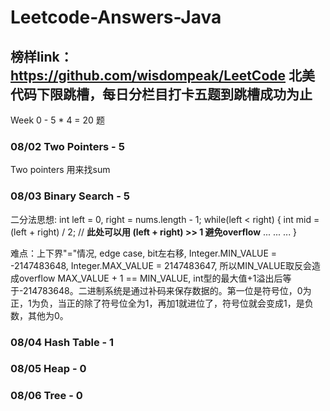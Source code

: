 # Leetcode-Answers-Java

## 榜样link： https://github.com/wisdompeak/LeetCode 北美代码下限跳槽，每日分栏目打卡五题到跳槽成功为止

Week 0 - 5 * 4 = 20 题
### 08/02 Two Pointers - 5
Two pointers 用来找sum
### 08/03 Binary Search - 5
二分法思想:
  int left = 0, right = nums.length - 1;
  while(left < right) {
    int mid = (left + right) / 2; // **此处可以用 (left + right) >> 1 避免overflow**
    ...
    ...
    ...
  }
  
  难点：上下界"="情况, edge case, bit左右移,
       Integer.MIN_VALUE = -2147483648, Integer.MAX_VALUE = 2147483647, 所以MIN_VALUE取反会造成overflow
       MAX_VALUE + 1 == MIN_VALUE, int型的最大值+1溢出后等于-214783648。二进制系统是通过补码来保存数据的。第一位是符号位，0为正，1为负，当正的除了符号位全为1，再加1就进位了，符号位就会变成1，是负数，其他为0。
  
### 08/04 Hash Table - 1
  
### 08/05 Heap - 0

### 08/06 Tree - 0



